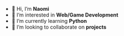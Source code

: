 - 👋 Hi, I’m **Naomi**
- 👀 I’m interested in **Web/Game Development**
- 🌱 I’m currently learning **Python**
- 💞️ I’m looking to collaborate on **projects**


<!---
KingNaomi/KingNaomi is a ✨ special ✨ repository because its `README.md` (this file) appears on your GitHub profile.
You can click the Preview link to take a look at your changes.
--->
